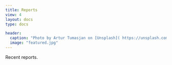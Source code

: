```yaml
---
title: Reports
view: 4
layout: docs
type: docs

header:
  caption: "Photo by Artur Tumasjan on [Unsplash]( https://unsplash.com/s/photos/report-uk?utm_source=unsplash&utm_medium=referral&utm_content=creditCopyText)"
  image: "featured.jpg"
---
```


Recent reports.

